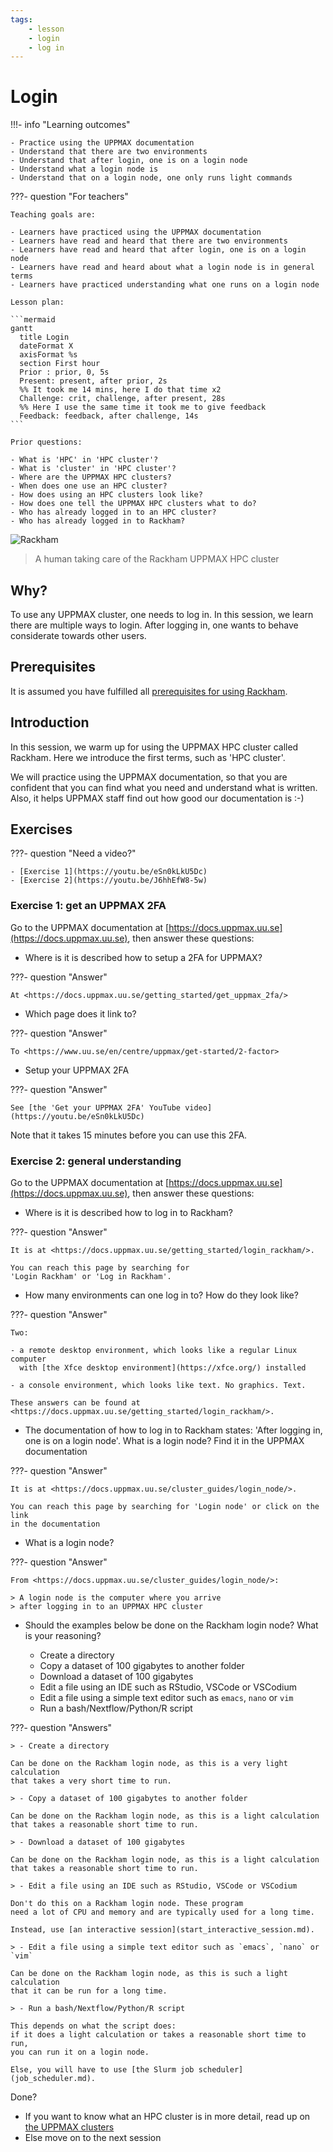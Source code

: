 ```yaml
---
tags:
    - lesson
    - login
    - log in
---
```


# Login

!!!- info "Learning outcomes"

    - Practice using the UPPMAX documentation
    - Understand that there are two environments
    - Understand that after login, one is on a login node
    - Understand what a login node is
    - Understand that on a login node, one only runs light commands

???- question "For teachers"

    Teaching goals are:

    - Learners have practiced using the UPPMAX documentation
    - Learners have read and heard that there are two environments
    - Learners have read and heard that after login, one is on a login node
    - Learners have read and heard about what a login node is in general terms
    - Learners have practiced understanding what one runs on a login node

    Lesson plan:

    ```mermaid
    gantt
      title Login
      dateFormat X
      axisFormat %s
      section First hour
      Prior : prior, 0, 5s
      Present: present, after prior, 2s
      %% It took me 14 mins, here I do that time x2
      Challenge: crit, challenge, after present, 28s
      %% Here I use the same time it took me to give feedback
      Feedback: feedback, after challenge, 14s
    ```

    Prior questions:

    - What is 'HPC' in 'HPC cluster'?
    - What is 'cluster' in 'HPC cluster'?
    - Where are the UPPMAX HPC clusters?
    - When does one use an HPC cluster?
    - How does using an HPC clusters look like?
    - How does one tell the UPPMAX HPC clusters what to do?
    - Who has already logged in to an HPC cluster?
    - Who has already logged in to Rackham?

![Rackham](rackham.jpg)

> A human taking care of the Rackham UPPMAX HPC cluster

## Why?

To use any UPPMAX cluster, one needs to log in.
In this session, we learn there are multiple ways to login.
After logging in, one wants to behave considerate towards other users.

## Prerequisites

<!-- Indeed, line lengths beyond 80 characters -->
<!-- markdownlint-disable MD013 -->

It is assumed you have fulfilled all
[prerequisites for using Rackham](https://docs.uppmax.uu.se/getting_started/rackham_usage_prerequisites/).

<!-- markdownlint-enable MD013 -->

## Introduction

In this session, we warm up for using the UPPMAX HPC cluster
called Rackham. Here we introduce the first terms, such as 'HPC cluster'.

We will practice using the UPPMAX documentation,
so that you are confident that you can find what you need
and understand what is written.
Also, it helps UPPMAX staff find out how good our documentation is :-)

## Exercises

???- question "Need a video?"

    - [Exercise 1](https://youtu.be/eSn0kLkU5Dc)
    - [Exercise 2](https://youtu.be/J6hhEfW8-5w)

### Exercise 1: get an UPPMAX 2FA

Go to the UPPMAX documentation at
[https://docs.uppmax.uu.se](https://docs.uppmax.uu.se),
then answer these questions:

- Where is it is described how to setup a 2FA for UPPMAX?

???- question "Answer"

    At <https://docs.uppmax.uu.se/getting_started/get_uppmax_2fa/>

- Which page does it link to?

???- question "Answer"

    To <https://www.uu.se/en/centre/uppmax/get-started/2-factor>

- Setup your UPPMAX 2FA

???- question "Answer"

    See [the 'Get your UPPMAX 2FA' YouTube video](https://youtu.be/eSn0kLkU5Dc)

Note that it takes 15 minutes before you can use this 2FA.

### Exercise 2: general understanding

Go to the UPPMAX documentation at
[https://docs.uppmax.uu.se](https://docs.uppmax.uu.se),
then answer these questions:

- Where is it is described how to log in to Rackham?

???- question "Answer"

    It is at <https://docs.uppmax.uu.se/getting_started/login_rackham/>.

    You can reach this page by searching for
    'Login Rackham' or 'Log in Rackham'.

- How many environments can one log in to? How do they look like?

???- question "Answer"

    Two:

    - a remote desktop environment, which looks like a regular Linux computer
      with [the Xfce desktop environment](https://xfce.org/) installed

    - a console environment, which looks like text. No graphics. Text.

    These answers can be found at
    <https://docs.uppmax.uu.se/getting_started/login_rackham/>.

- The documentation of how to log in to Rackham states:
  'After logging in, one is on a login node'.
  What is a login node? Find it in the UPPMAX documentation

???- question "Answer"

    It is at <https://docs.uppmax.uu.se/cluster_guides/login_node/>.

    You can reach this page by searching for 'Login node' or click on the link
    in the documentation

- What is a login node?

???- question "Answer"

    From <https://docs.uppmax.uu.se/cluster_guides/login_node/>:

    > A login node is the computer where you arrive
    > after logging in to an UPPMAX HPC cluster

- Should the examples below be done on the Rackham login node?
  What is your reasoning?

    - Create a directory
    - Copy a dataset of 100 gigabytes to another folder
    - Download a dataset of 100 gigabytes
    - Edit a file using an IDE such as RStudio, VSCode or VSCodium
    - Edit a file using a simple text editor such as `emacs`, `nano` or `vim`
    - Run a bash/Nextflow/Python/R script

???- question "Answers"

    > - Create a directory

    Can be done on the Rackham login node, as this is a very light calculation
    that takes a very short time to run.

    > - Copy a dataset of 100 gigabytes to another folder

    Can be done on the Rackham login node, as this is a light calculation
    that takes a reasonable short time to run.

    > - Download a dataset of 100 gigabytes

    Can be done on the Rackham login node, as this is a light calculation
    that takes a reasonable short time to run.

    > - Edit a file using an IDE such as RStudio, VSCode or VSCodium

    Don't do this on a Rackham login node. These program
    need a lot of CPU and memory and are typically used for a long time.

    Instead, use [an interactive session](start_interactive_session.md).

    > - Edit a file using a simple text editor such as `emacs`, `nano` or `vim`

    Can be done on the Rackham login node, as this is such a light calculation
    that it can be run for a long time.

    > - Run a bash/Nextflow/Python/R script

    This depends on what the script does:
    if it does a light calculation or takes a reasonable short time to run,
    you can run it on a login node.

    Else, you will have to use [the Slurm job scheduler](job_scheduler.md).

Done?

<!-- Indeed, line lengths beyond 80 characters -->
<!-- markdownlint-disable MD013 -->

- If you want to know what an HPC cluster is in more detail,
  read up on
  [the UPPMAX clusters](https://docs.uppmax.uu.se/cluster_guides/uppmax_cluster/)
- Else move on to the next session

<!-- markdownlint-enable MD013 -->
